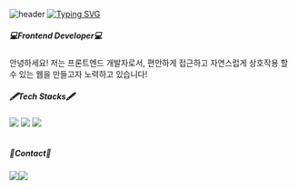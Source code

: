 ![header](https://capsule-render.vercel.app/api?type=waving&color=timeGradient&animation=twinkling&height=80)
[![Typing SVG](https://readme-typing-svg.demolab.com?font=Rajdhani&weight=500&size=24&pause=1000&color=E87293EA&background=2831FF00&center=true&vCenter=true&width=435&lines=Welcome+to+Juhyun's+GitHub!%F0%9F%91%8B)](https://git.io/typing-svg)

##### 💻Frontend Developer💻
안녕하세요! 저는 프론트엔드 개발자로서, 편안하게 접근하고 자연스럽게 상호작용 할 수 있는 웹을 만들고자 노력하고 있습니다!
##### 🖋Tech Stacks🖋
<div style="display:flex; flex-direction:row;">
<img src="https://img.shields.io/badge/html5-E34F26.svg?style=flat-square&logo=html5&logoColor=white" />&nbsp
<img src="https://img.shields.io/badge/Javascript-ffb13b?style=flat-square&logo=javascript&logoColor=white"/>&nbsp
<img src="https://img.shields.io/badge/react-20232a.svg?style=flat-square&logo=react&logoColor=61DAFB" />&nbsp
</div><br>

##### 📩Contact📩
<div style="display:flex; flex-direction:row;">
 <a href="https://velog.io/@uai1003"><img src="https://img.shields.io/badge/Blog-11B48A?style=flat-square&logo=Vimeo&logoColor=white&link=https://velog.io/@uai1003"/></a>
 <a href="mailto:wngus7988.10@gmail.com">
   <img src="https://img.shields.io/badge/Gmail-d14836?style=flat-square&logo=Gmail&logoColor=white&link=wngus7988.10@gmail.com"/>
</a>
</div><br>
<!--
**hyuniiya/hyuniiya** is a ✨ _special_ ✨ repository because its `README.md` (this file) appears on your GitHub profile.

Here are some ideas to get you started:

- 🔭 I’m currently working on ...
- 🌱 I’m currently learning ...
- 👯 I’m looking to collaborate on ...
- 🤔 I’m looking for help with ...
- 💬 Ask me about ...
- 📫 How to reach me: ...
- 😄 Pronouns: ...
- ⚡ Fun fact: ...
-->
